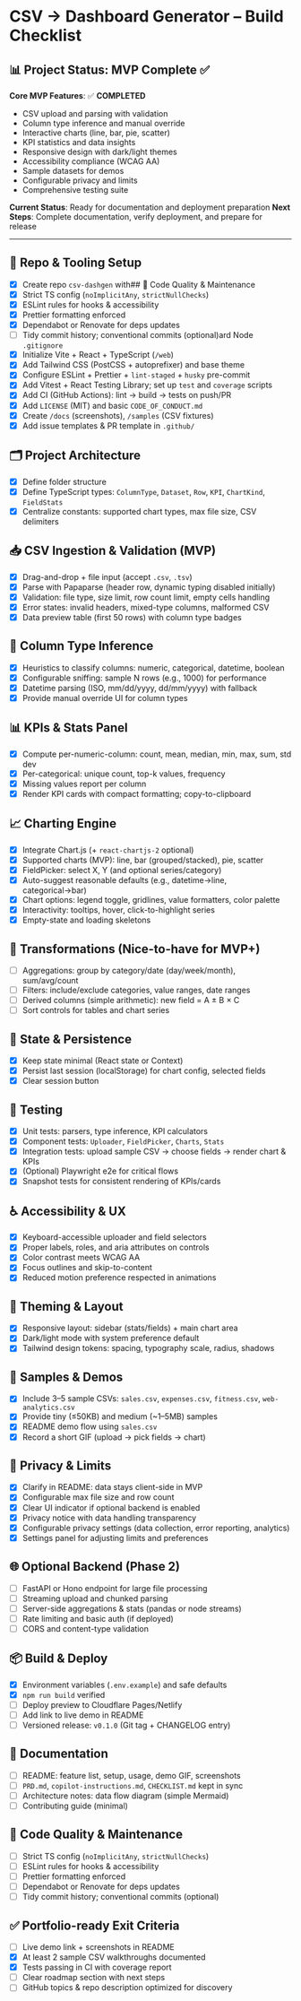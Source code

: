 # CSV → Dashboard Generator – Build Checklist

## 📊 Project Status: MVP Complete ✅

**Core MVP Features**: ✅ **COMPLETED**
- CSV upload and parsing with validation
- Column type inference and manual override
- Interactive charts (line, bar, pie, scatter)
- KPI statistics and data insights
- Responsive design with dark/light themes
- Accessibility compliance (WCAG AA)
- Sample datasets for demos
- Configurable privacy and limits
- Comprehensive testing suite

**Current Status**: Ready for documentation and deployment preparation
**Next Steps**: Complete documentation, verify deployment, and prepare for release

---

## 🔧 Repo & Tooling Setup
- [x] Create repo `csv-dashgen` with## 🧹 Code Quality & Maintenance
- [x] Strict TS config (`noImplicitAny`, `strictNullChecks`)
- [x] ESLint rules for hooks & accessibility
- [x] Prettier formatting enforced
- [x] Dependabot or Renovate for deps updates
- [ ] Tidy commit history; conventional commits (optional)ard Node `.gitignore`
- [x] Initialize Vite + React + TypeScript (`/web`)
- [x] Add Tailwind CSS (PostCSS + autoprefixer) and base theme
- [x] Configure ESLint + Prettier + `lint-staged` + `husky` pre-commit
- [x] Add Vitest + React Testing Library; set up `test` and `coverage` scripts
- [x] Add CI (GitHub Actions): lint → build → tests on push/PR
- [x] Add `LICENSE` (MIT) and basic `CODE_OF_CONDUCT.md`
- [x] Create `/docs` (screenshots), `/samples` (CSV fixtures)
- [x] Add issue templates & PR template in `.github/`

## 🗂️ Project Architecture
- [x] Define folder structure
- [x] Define TypeScript types: `ColumnType`, `Dataset`, `Row`, `KPI`, `ChartKind`, `FieldStats`
- [x] Centralize constants: supported chart types, max file size, CSV delimiters

## 📥 CSV Ingestion & Validation (MVP)
- [x] Drag-and-drop + file input (accept `.csv`, `.tsv`)
- [x] Parse with Papaparse (header row, dynamic typing disabled initially)
- [x] Validation: file type, size limit, row count limit, empty cells handling
- [x] Error states: invalid headers, mixed-type columns, malformed CSV
- [x] Data preview table (first 50 rows) with column type badges

## 🔎 Column Type Inference
- [x] Heuristics to classify columns: numeric, categorical, datetime, boolean
- [x] Configurable sniffing: sample N rows (e.g., 1000) for performance
- [x] Datetime parsing (ISO, mm/dd/yyyy, dd/mm/yyyy) with fallback
- [x] Provide manual override UI for column types

## 📊 KPIs & Stats Panel
- [x] Compute per-numeric-column: count, mean, median, min, max, sum, std dev
- [x] Per-categorical: unique count, top-k values, frequency
- [x] Missing values report per column
- [x] Render KPI cards with compact formatting; copy-to-clipboard

## 📈 Charting Engine
- [x] Integrate Chart.js (+ `react-chartjs-2` optional)
- [x] Supported charts (MVP): line, bar (grouped/stacked), pie, scatter
- [x] FieldPicker: select X, Y (and optional series/category)
- [x] Auto-suggest reasonable defaults (e.g., datetime→line, categorical→bar)
- [x] Chart options: legend toggle, gridlines, value formatters, color palette
- [x] Interactivity: tooltips, hover, click-to-highlight series
- [x] Empty-state and loading skeletons

## 🧮 Transformations (Nice-to-have for MVP+)
- [ ] Aggregations: group by category/date (day/week/month), sum/avg/count
- [ ] Filters: include/exclude categories, value ranges, date ranges
- [ ] Derived columns (simple arithmetic): new field = A ± B × C
- [ ] Sort controls for tables and chart series

## 🧰 State & Persistence
- [x] Keep state minimal (React state or Context)
- [x] Persist last session (localStorage) for chart config, selected fields
- [x] Clear session button

## 🧪 Testing
- [x] Unit tests: parsers, type inference, KPI calculators
- [x] Component tests: `Uploader`, `FieldPicker`, `Charts`, `Stats`
- [x] Integration tests: upload sample CSV → choose fields → render chart & KPIs
- [x] (Optional) Playwright e2e for critical flows
- [x] Snapshot tests for consistent rendering of KPIs/cards

## ♿ Accessibility & UX
- [x] Keyboard-accessible uploader and field selectors
- [x] Proper labels, roles, and aria attributes on controls
- [x] Color contrast meets WCAG AA
- [x] Focus outlines and skip-to-content
- [x] Reduced motion preference respected in animations

## 🌙 Theming & Layout
- [x] Responsive layout: sidebar (stats/fields) + main chart area
- [x] Dark/light mode with system preference default
- [x] Tailwind design tokens: spacing, typography scale, radius, shadows

## 💾 Samples & Demos
- [x] Include 3–5 sample CSVs: `sales.csv`, `expenses.csv`, `fitness.csv`, `web-analytics.csv`
- [x] Provide tiny (≤50KB) and medium (~1–5MB) samples
- [x] README demo flow using `sales.csv`
- [x] Record a short GIF (upload → pick fields → chart)

## 🔐 Privacy & Limits
- [x] Clarify in README: data stays client-side in MVP
- [x] Configurable max file size and row count
- [x] Clear UI indicator if optional backend is enabled
- [x] Privacy notice with data handling transparency
- [x] Configurable privacy settings (data collection, error reporting, analytics)
- [x] Settings panel for adjusting limits and preferences

## 🌐 Optional Backend (Phase 2)
- [ ] FastAPI or Hono endpoint for large file processing
- [ ] Streaming upload and chunked parsing
- [ ] Server-side aggregations & stats (pandas or node streams)
- [ ] Rate limiting and basic auth (if deployed)
- [ ] CORS and content-type validation

## 📦 Build & Deploy
- [x] Environment variables (`.env.example`) and safe defaults
- [x] `npm run build` verified
- [ ] Deploy preview to Cloudflare Pages/Netlify
- [ ] Add link to live demo in README
- [ ] Versioned release: `v0.1.0` (Git tag + CHANGELOG entry)

## 🧾 Documentation
- [ ] README: feature list, setup, usage, demo GIF, screenshots
- [ ] `PRD.md`, `copilot-instructions.md`, `CHECKLIST.md` kept in sync
- [ ] Architecture notes: data flow diagram (simple Mermaid)
- [ ] Contributing guide (minimal)

## 🧹 Code Quality & Maintenance
- [ ] Strict TS config (`noImplicitAny`, `strictNullChecks`)
- [ ] ESLint rules for hooks & accessibility
- [ ] Prettier formatting enforced
- [ ] Dependabot or Renovate for deps updates
- [ ] Tidy commit history; conventional commits (optional)

## ✅ Portfolio-ready Exit Criteria
- [ ] Live demo link + screenshots in README
- [x] At least 2 sample CSV walkthroughs documented
- [x] Tests passing in CI with coverage report
- [ ] Clear roadmap section with next steps
- [ ] GitHub topics & repo description optimized for discovery
